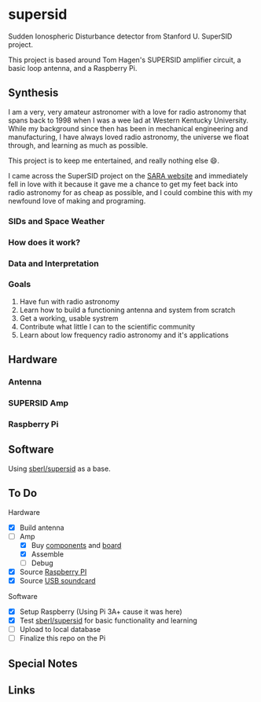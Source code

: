 # supersid

Sudden Ionospheric Disturbance detector from Stanford U. SuperSID project.

This project is based around Tom Hagen's SUPERSID amplifier circuit, a basic loop antenna, and a Raspberry Pi. 

## Synthesis

I am a very, very amateur astronomer with a love for radio astronomy that spans back to 1998 when I was a wee lad at Western Kentucky University.  While my background since then has been in mechanical engineering and manufacturing, I have always loved radio astronomy, the universe we float through, and learning as much as possible. 

This project is to keep me entertained, and really nothing else :smile:.

I came across the SuperSID project on the [SARA website](https://radio-astronomy.org/) and immediately fell in love with it because it gave me a chance to get my feet back into radio astronomy for as cheap as possible, and I could combine this with my newfound love of making and programing.

### SIDs and Space Weather

### How does it work?

### Data and Interpretation

### Goals
1. Have fun with radio astronomy
2. Learn how to build a functioning antenna and system from scratch
3. Get a working, usable systrem
4. Contribute what little I can to the scientific community
5. Learn about low frequency radio astronomy and it's applications

## Hardware

### Antenna

### SUPERSID Amp

### Raspberry Pi

## Software

Using [sberl/supersid](https://github.com/sberl/supersid) as a base.

## To Do

Hardware
- [x] Build antenna
- [ ] Amp
  - [x] Buy [components](https://github.com) and [board](https://github.com)
  - [x] Assemble
  - [ ] Debug
- [x] Source [Raspberry PI](https://www.raspberrypi.com/products/raspberry-pi-3-model-a-plus/)
- [x] Source [USB soundcard](https://www.amazon.com/gp/product/B00IRVQ0F8/ref=ppx_yo_dt_b_search_asin_title?ie=UTF8&psc=1)

Software
- [x] Setup Raspberry (Using Pi 3A+ cause it was here)
- [x] Test [sberl/supersid](https://github.com/sberl/supersid) for basic functionality and learning
- [ ] Upload to local database
- [ ] Finalize this repo on the Pi

## Special Notes

## Links
